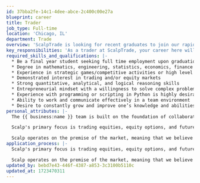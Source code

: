 ```yaml
---
id: 37bba2fe-14c1-4dee-abce-2c400c00e27a
blueprint: career
title: Trader
job_type: Full-time
location: 'Chicago, IL'
department: Trade
overview: 'ScalpTrade is looking for recent graduates to join our rapidly growing trading team in Chicago. We are hiring smart, competitive, and highly analytical individuals. The ideal candidate would have strong accomplishments in areas outside of trading, yet come in with an open mind and a passion for financial markets. We’re looking for someone who not only has great ideas, but can execute and turn those ideas into tangible results.'
key_responsibilities: 'As a trader at ScalpTrade, your career here will begin with a 6 to 8 week training program where you will learn all of the fundamentals of options theory in the classroom while getting live trading experience on the desk. Once your training is completed you will join the automated trading team and participate in all aspects of the firm’s algorithmic trading strategies. You will work with our team of traders and engineers to improve and optimize current strategies while leveraging your knowledge in the development of new strategies. From the very beginning your input and decisions will positively impact the firm’s strategies and direction. As you grow into the position, your achievements will present the opportunity for more responsibility and success in your career at ScalpTrade.'
required_skills_and_qualifications: |-
  * Be a final year student seeking full time employment upon graduation (minimum of a Bachelor’s)
  * Degree in mathematics, engineering, statistics, economics, finance or other relevant field is preferred.
  * Experience in strategic games/competitive activities or high level of skill in other pursuits 
  * Demonstrated interest in trading and/or equity markets 
  * Strong quantitative, analytical, and logical reasoning skills 
  * Entrepreneurial mindset with a willingness to solve complex problems 
  * Experience with programming or scripting in Python is highly desirable 
  * Ability to work and communicate effectively in a team environment 
  * Desire to constantly grow and improve one’s knowledge and abilities
personal_attributes: |-
  The {{ business:name }} team is built on the foundation of collaboration, diversity and innovation. We value critical thinkers, who are adapt at deep problem solving, and can endure a fast paced environment. We embrace individuals with grit, self-motivation, and those with the desire to experience and tackle the most difficult obstacles.

  Scalp's primary focus is trading equities, equity options, and futures. We aim to better the market through tighter spreads, and providing liquidity to all market participants.

  Scalp operates on the premise of the market, meaning that we believe in the creation of jobs, and capital formation through a well regulated capital market structure. This belief helps to drive our design, implementation and execution of our trading decisions.
application_process: |-
  Scalp's primary focus is trading equities, equity options, and futures. We aim to better the market through tighter spreads, and providing liquidity to all market participants.

  Scalp operates on the premise of the market, meaning that we believe in the creation of jobs, and capital formation through a well regulated capital market structure. This belief helps to drive our design, implementation and execution of our trading decisions.
updated_by: bebd7e43-446f-4387-a853-3c3100b5110c
updated_at: 1723470311
---
```

